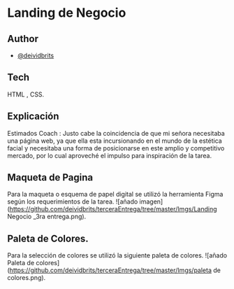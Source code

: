 
# Landing de Negocio



## Author

- [@deividbrits](https://www.github.com/deividbrits)


## Tech 

HTML , CSS. 


## Explicación
Estimados Coach : 
Justo cabe la coincidencia de que mi señora necesitaba una página web, ya que ella esta incursionando en el mundo de la estética facial y necesitaba una forma de posicionarse en este amplio y competitivo mercado, por lo cual aproveché el impulso para inspiración de la tarea. 
## Maqueta de Pagina 
Para la maqueta o esquema de papel digital se utilizó la herramienta Figma según los requerimientos de la tarea. 
![añado imagen](https://github.com/deividbrits/terceraEntrega/tree/master/Imgs/Landing Negocio _3ra entrega.png). 

## Paleta de Colores. 
Para la selección de colores se utilizó la siguiente paleta de colores. 
![añado Paleta de colores](https://github.com/deividbrits/terceraEntrega/tree/master/Imgs/paleta de colores.png).